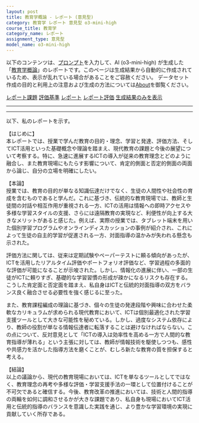 ```yaml
---
layout: post
title: 教育学概論 - レポート (意見型)
category: 教育学 レポート 意見型 o3-mini-high
course_title: 教育学
category_name: レポート
assignment_type: 意見型
model_name: o3-mini-high
---
```


以下のコンテンツは、[プロンプト](https://github.com/takedatoshiyuki/synthetic_assignments/tree/main/generated/教育学/o3-mini-high/prompt_レポート-意見型.md)を入力して、AI (o3-mini-high) が生成した「[教育学概論](/contents/教育学/)」のレポートです。このページは生成結果から自動的に作成されているため、表示が乱れている場合があることをご容赦ください。
データセット作成の目的と利用上の注意および生成の方法については[About](/About)を御覧ください。

[レポート課題](../レポート課題-意見型)
[評価基準](../評価基準-意見型)
[レポート](../レポート-意見型)
[レポート評価](../レポート評価-意見型)
[生成結果のみを表示](https://github.com/takedatoshiyuki/synthetic_assignments/tree/main/generated/教育学/o3-mini-high/レポート-意見型.md)
  

***
***
  
以下、私のレポートを示す。

【はじめに】  
本レポートでは、授業で学んだ教育の目的・理念、学習と発達、評価方法、そしてICT活用といった基礎概念や理論を踏まえ、現代教育の課題と今後の展望について考察する。特に、急速に進展するICTの導入が従来の教育理念とどのように融合し、また教育現場にもたらす影響について、肯定的側面と否定的側面の両面から論じ、自分の立場を明確にしたい。

【本論】  
授業では、教育の目的が単なる知識伝達だけでなく、生徒の人間性や社会性の育成を含むものであると学んだ。これに基づき、伝統的な教育現場では、教師と生徒間の対話や相互作用が重視される一方、ICTの活用は情報への即時アクセスや多様な学習スタイルの支援、さらには遠隔教育の実現など、利便性が向上する大きなメリットがあると感じた。例えば、実際の授業では、タブレット端末を用いた個別学習プログラムやオンラインディスカッションの事例が紹介され、これによって生徒の自主的学習が促進される一方、対面指導の温かみが失われる懸念も示された。  

評価方法に関しては、従来は定期試験やペーパーテストに頼る傾向があったが、ICTを活用したリアルタイム評価やポートフォリオ評価など、学習過程の多面的な評価が可能になることが示唆された。しかし、情報化の進展に伴い、一部の生徒がICTに頼りすぎ、基礎的な学習習慣の形成が疎かになるリスクも存在する。こうした肯定面と否定面を踏まえ、私自身はICTと伝統的対面指導の双方をバランス良く融合させる必要性を強く感じるに至った。  

また、教育課程編成の理論に基づき、個々の生徒の発達段階や興味に合わせた柔軟なカリキュラムが求められる現代教育において、ICTは個別最適化された学習支援ツールとして大きな可能性を秘めている。しかし、過度なシステム依存により、教師の役割が単なる情報伝達者に転落することは避けなければならない。この点について、反対意見として「ICTの導入は効率性を高める一方で人間的な教育指導が薄れる」という主張に対しては、教師が情報技術を駆使しつつも、感性や共感力を活かした指導方法を磨くことが、むしろ新たな教育の質を担保すると考える。

【結論】  
以上の議論から、現代の教育現場においては、ICTを単なるツールとしてではなく、教育理念の再考や多様な評価・学習支援手法の一環として位置付けることが不可欠であると確信する。今後、教育改革の推進においては、技術と人間的指導の両輪を如何に調和させるかが大きな課題であり、私自身も現場においてICT活用と伝統的指導のバランスを意識した実践を通じ、より豊かな学習環境の実現に貢献していく所存である。
